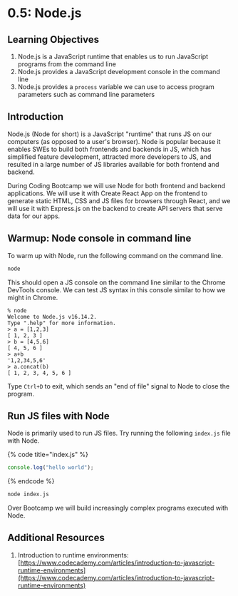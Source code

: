 # 0.5: Node.js

## Learning Objectives

1. Node.js is a JavaScript runtime that enables us to run JavaScript programs from the command line
2. Node.js provides a JavaScript development console in the command line
3. Node.js provides a `process` variable we can use to access program parameters such as command line parameters

## Introduction

Node.js (Node for short) is a JavaScript "runtime" that runs JS on our computers (as opposed to a user's browser). Node is popular because it enables SWEs to build both frontends and backends in JS, which has simplified feature development, attracted more developers to JS, and resulted in a large number of JS libraries available for both frontend and backend.

During Coding Bootcamp we will use Node for both frontend and backend applications. We will use it with Create React App on the frontend to generate static HTML, CSS and JS files for browsers through React, and we will use it with Express.js on the backend to create API servers that serve data for our apps.

## Warmup: Node console in command line

To warm up with Node, run the following command on the command line.

```bash
node
```

This should open a JS console on the command line similar to the Chrome DevTools console. We can test JS syntax in this console similar to how we might in Chrome.

```
% node
Welcome to Node.js v16.14.2.
Type ".help" for more information.
> a = [1,2,3]
[ 1, 2, 3 ]
> b = [4,5,6]
[ 4, 5, 6 ]
> a+b
'1,2,34,5,6'
> a.concat(b)
[ 1, 2, 3, 4, 5, 6 ]
```

Type `Ctrl+D` to exit, which sends an "end of file" signal to Node to close the program.

## Run JS files with Node

Node is primarily used to run JS files. Try running the following `index.js` file with Node.

{% code title="index.js" %}

```javascript
console.log("hello world");
```

{% endcode %}

```bash
node index.js
```

Over Bootcamp we will build increasingly complex programs executed with Node.

## Additional Resources

1. Introduction to runtime environments: [https://www.codecademy.com/articles/introduction-to-javascript-runtime-environments](https://www.codecademy.com/articles/introduction-to-javascript-runtime-environments)
